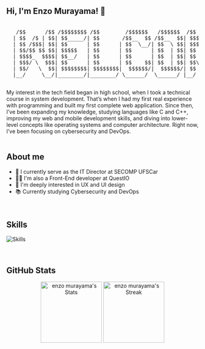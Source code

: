 ## Hi, I'm Enzo Murayama! 👾

<div align="center">

<pre>
                         
   /$$      /$$ /$$$$$$$$ /$$        /$$$$$$   /$$$$$$  /$$      /$$ /$$$$$$$$
  | $$  /$ | $$| $$_____/| $$       /$$__  $$ /$$__  $$| $$$    /$$$| $$_____/
  | $$ /$$$| $$| $$      | $$      | $$  \__/| $$  \ $$| $$$$  /$$$$| $$      
  | $$/$$ $$ $$| $$$$$   | $$      | $$      | $$  | $$| $$ $$/$$ $$| $$$$$   
  | $$$$_  $$$$| $$__/   | $$      | $$      | $$  | $$| $$  $$$| $$| $$__/   
  | $$$/ \  $$$| $$      | $$      | $$    $$| $$  | $$| $$\  $ | $$| $$      
  | $$/   \  $$| $$$$$$$$| $$$$$$$$|  $$$$$$/|  $$$$$$/| $$ \/  | $$| $$$$$$$$
  |__/     \__/|________/|________/ \______/  \______/ |__/     |__/|________/

</pre>

</div>

<div>
My interest in the tech field began in high school, when I took a technical course in system development. That’s when I had my first real experience with programming and built my first complete web application. Since then, I’ve been expanding my knowledge, studying languages like C and C++, improving my web and mobile development skills, and diving into lower-level concepts like operating systems and computer architecture. Right now, I’ve been focusing on cybersecurity and DevOps.
</div>

<br>

## About me
- 🚀 I currently serve as the IT Director at SECOMP UFSCar
- 🧑‍💻 I'm also a Front-End developer at QuestIO
- 🎨 I'm deeply interested in UX and UI design
- 📚 Currently studying Cybersecurity and DevOps

<br>

## Skills
![Skills](https://skills.syvixor.com/api/icons?i=html,css,c,cpp,js,react,tailwind,docker)

<br>

## GitHub Stats
<div>
  <p align="center">
    <img src="https://github-readme-stats.vercel.app/api?username=enzomurayama&theme=dark&show_icons=true&count_private=true&card_width=508&hide_border=true&title_color=FFFFFF&icon_color=FF0000&ring_color=FF0000&bg_color=000000&rank_icon=github" alt="enzo murayama's Stats" height="160">
    <img src="https://github-readme-streak-stats.herokuapp.com/?user=enzomurayama&theme=dark&count_private=true&card_width=508&currStreakNum=FF0000&fire=FF0000&currStreakLabel=FF0000&ring=FF0000" alt="enzo murayama's Streak" height="160">
  </p>
</div>

